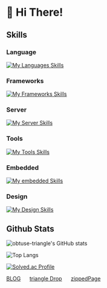 # 👋 Hi There!

## Skills
### Language
[![My Languages Skills](https://skillicons.dev/icons?i=html,css,js,php,nodejs,py,c)](https://skillicons.dev)
### Frameworks
[![My Frameworks Skills](https://skillicons.dev/icons?i=express,flask,fastapi)](https://skillicons.dev)
### Server
[![My Server Skills](https://skillicons.dev/icons?i=linux,ubuntu,nginx,mysql,sqlite)](https://skillicons.dev)
### Tools
[![My Tools Skills](https://skillicons.dev/icons?i=git,postman)](https://skillicons.dev)
### Embedded
[![My embedded Skills](https://skillicons.dev/icons?i=arduino)](https://skillicons.dev)
### Design
[![My Design Skills](https://skillicons.dev/icons?i=figma,ps,ai,pr,ae)](https://skillicons.dev)


## Github Stats
![obtuse-triangle's GitHub stats](https://github-readme-stats.vercel.app/api?username=obtuse-triangle&theme=dracula&show_icons=true)

![Top Langs](https://github-readme-stats.vercel.app/api/top-langs/?username=obtuse-triangle&layout=compact&theme=dracula)

[![Solved.ac Profile](http://mazassumnida.wtf/api/v2/generate_badge?boj=obtuse)](https://solved.ac/obtuse)

<!---
## Top Repository
[![Readme Card](https://github-readme-stats.vercel.app/api/pin/?username=NY0510&repo=triangleDrop&theme=dracula)](https://github.com/NY0510/triangleDrop)
[![Readme Card](https://github-readme-stats.vercel.app/api/pin/?username=obtuse-triangle&repo=zippedPage&theme=dracula)](https://github.com/obtuse-triangle/zippedPage)
[![Readme Card](https://github-readme-stats.vercel.app/api/pin/?username=obtuse-triangle&repo=neisScheduleToICS&theme=dracula)](https://github.com/obtuse-triangle/neisScheduleToICS)
-->

[BLOG](https://obtuse.kr/blog) &nbsp;&nbsp;&nbsp;&nbsp;&nbsp;[triangle Drop](https://triangledrop.obtuse.kr)&nbsp;&nbsp;&nbsp;&nbsp;&nbsp;&nbsp;[zippedPage](https://zip.obtuse.kr)
